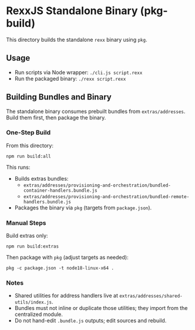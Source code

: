 # RexxJS Standalone Binary (pkg-build)

This directory builds the standalone `rexx` binary using `pkg`.

## Usage

- Run scripts via Node wrapper: `./cli.js script.rexx`
- Run the packaged binary: `./rexx script.rexx`

## Building Bundles and Binary

The standalone binary consumes prebuilt bundles from `extras/addresses`. Build them first, then package the binary.

### One-Step Build

From this directory:

```
npm run build:all
```

This runs:
- Builds extras bundles:
  - `extras/addresses/provisioning-and-orchestration/bundled-container-handlers.bundle.js`
  - `extras/addresses/provisioning-and-orchestration/bundled-remote-handlers.bundle.js`
- Packages the binary via `pkg` (targets from `package.json`).

### Manual Steps

Build extras only:

```
npm run build:extras
```

Then package with `pkg` (adjust targets as needed):

```
pkg -c package.json -t node18-linux-x64 .
```

### Notes

- Shared utilities for address handlers live at `extras/addresses/shared-utils/index.js`.
- Bundles must not inline or duplicate those utilities; they import from the centralized module.
- Do not hand-edit `.bundle.js` outputs; edit sources and rebuild.

